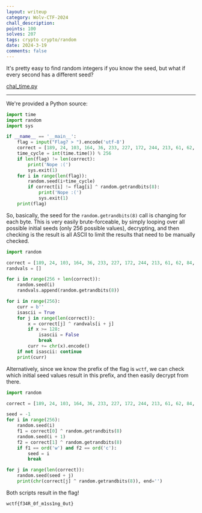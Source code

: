 ```yaml
---
layout: writeup
category: Wolv-CTF-2024
chall_description:
points: 100
solves: 207
tags: crypto crypto/random
date: 2024-3-19
comments: false
---
```


It's pretty easy to find random integers if you know the seed, but what if every second has a different seed?  

[chal_time.py](https://github.com/Nightxade/ctf-writeups/blob/master/assets/CTFs/Wolv-CTF-2024/crypto/limited-1/chal_time.py) 

---

We're provided a Python source:  

```py
import time
import random
import sys

if __name__ == '__main__':
    flag = input("Flag? > ").encode('utf-8')
    correct = [189, 24, 103, 164, 36, 233, 227, 172, 244, 213, 61, 62, 84, 124, 242, 100, 22, 94, 108, 230, 24, 190, 23, 228, 24]
    time_cycle = int(time.time()) % 256
    if len(flag) != len(correct):
        print('Nope :(')
        sys.exit(1)
    for i in range(len(flag)):
        random.seed(i+time_cycle)
        if correct[i] != flag[i] ^ random.getrandbits(8):
            print('Nope :(')
            sys.exit(1)
    print(flag)

```

So, basically, the seed for the `random.getrandbits(8)` call is changing for each byte. This is very easily brute-forceable, by simply looping over all possible initial seeds (only 256 possible values), decrypting, and then checking is the result is all ASCII to limit the results that need to be manually checked.  

```py
import random

correct = [189, 24, 103, 164, 36, 233, 227, 172, 244, 213, 61, 62, 84, 124, 242, 100, 22, 94, 108, 230, 24, 190, 23, 228, 24]
randvals = []

for i in range(256 + len(correct)):
    random.seed(i)
    randvals.append(random.getrandbits(8))

for i in range(256):
    curr = b''
    isascii = True
    for j in range(len(correct)):
        x = correct[j] ^ randvals[i + j]
        if x >= 128:
            isascii = False
            break
        curr += chr(x).encode()
    if not isascii: continue
    print(curr)
```

Alternatively, since we know the prefix of the flag is `wctf`, we can check which initial seed values result in this prefix, and then easily decrypt from there.  

```py
import random

correct = [189, 24, 103, 164, 36, 233, 227, 172, 244, 213, 61, 62, 84, 124, 242, 100, 22, 94, 108, 230, 24, 190, 23, 228, 24]

seed = -1
for i in range(256):
    random.seed(i)
    f1 = correct[0] ^ random.getrandbits(8)
    random.seed(i + 1)
    f2 = correct[1] ^ random.getrandbits(8)
    if f1 == ord('w') and f2 == ord('c'):
        seed = i
        break

for j in range(len(correct)):
    random.seed(seed + j)
    print(chr(correct[j] ^ random.getrandbits(8)), end='')
```

Both scripts result in the flag!  

    wctf{f34R_0f_m1ss1ng_0ut}